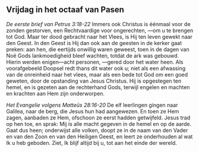 ## Vrijdag in het octaaf van Pasen

*De eerste brief van Petrus 3:18-22*
Immers ook Christus is éénmaal voor de zonden gestorven, een Rechtvaardige voor ongerechten, —om u te brengen tot God. Maar ter dood gebracht naar het Vlees, is Hij ten leven gewekt naar den Geest. In den Geest is Hij dan ook aan de geesten in de kerker gaat preken: aan hen, die eertijds onwillig waren geweest, toen in de dagen van Noë Gods lankmoedigheid bleef wachten, totdat de ark was gebouwd. Hierin werden enigen—acht personen, —gered door het water heen. Als voorafgebeeld Doopsel redt thans dit water ook u; niet als een afwassing van de onreinheid naar het vlees, maar als een bede tot God om een goed geweten, door de opstanding van Jesus Christus. Hij is opgestegen ten hemel, en is gezeten aan de rechterhand Gods, terwijl engelen en machten en krachten aan Hem zijn onderworpen. 

*Het Evangelie volgens Matteüs 28:16-20*
De elf leerlingen gingen naar Galilea, naar de berg, die Jesus hun had aangewezen. En toen ze Hem zagen, aanbaden ze Hem, ofschoon ze eerst hadden getwijfeld. Jesus trad op hen toe, en sprak: Mij is alle macht gegeven in de hemel en op de aarde. Gaat dus heen; onderwijst alle volken, doopt ze in de naam van den Vader en van den Zoon en van den Heiligen Geest, en leert ze onderhouden al wat Ik u heb geboden. Ziet, Ik blijf altijd bij u, tot aan het einde der wereld. 

